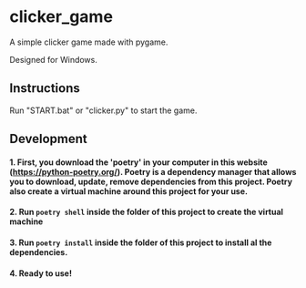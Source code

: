 # clicker_game
A simple clicker game made with pygame.

Designed for Windows.
## Instructions
Run "START.bat" or "clicker.py" to start the game.


## Development

#### 1. First, you download the 'poetry' in your computer in this website (https://python-poetry.org/). Poetry is a dependency manager that allows you to download, update, remove dependencies from this project. Poetry also create a virtual machine around this project for your use.
#### 2. Run `poetry shell` inside the folder of this project to create the virtual machine
#### 3. Run `poetry install` inside the folder of this project to install al the dependencies.
#### 4. Ready to use!
